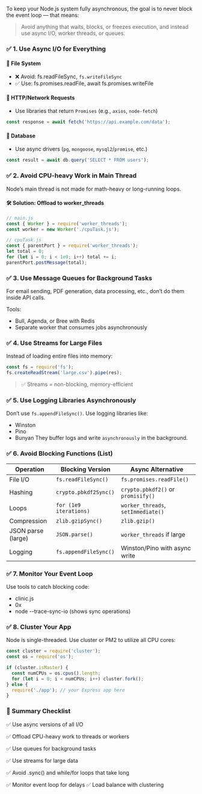 
To keep your Node.js system fully asynchronous, the goal is to never block the event loop — that means:
> Avoid anything that waits, blocks, or freezes execution, and instead use async I/O, worker threads, or queues.

### ✅ 1. Use Async I/O for Everything
#### 🔧 File System

* ❌ Avoid: fs.readFileSync, `fs.writeFileSync`
* ✅ Use: fs.promises.readFile, await fs.promises.writeFile


#### 🔧 HTTP/Network Requests
* Use libraries that return `Promises` (e.g., `axios`, `node-fetch`)
```javascript
const response = await fetch('https://api.example.com/data');
```

#### 🔧 Database
* Use async drivers (`pg`, `mongoose`, `mysql2`/`promise`, etc.)
```javascript
const result = await db.query('SELECT * FROM users');
```

### ✅ 2. Avoid CPU-heavy Work in Main Thread
Node’s main thread is not made for math-heavy or long-running loops.

#### 🛠 Solution: Offload to worker_threads
```javascript
// main.js
const { Worker } = require('worker_threads');
const worker = new Worker('./cpuTask.js');
```
```javascript
// cpuTask.js
const { parentPort } = require('worker_threads');
let total = 0;
for (let i = 0; i < 1e9; i++) total += i;
parentPort.postMessage(total);
```

### ✅ 3. Use Message Queues for Background Tasks
For email sending, PDF generation, data processing, etc., don’t do them inside API calls.

Tools:
* Bull, Agenda, or Bree with Redis
* Separate worker that consumes jobs asynchronously

### ✅ 4. Use Streams for Large Files
Instead of loading entire files into memory:
```javascript
const fs = require('fs');
fs.createReadStream('large.csv').pipe(res);
```
> ✅ Streams = non-blocking, memory-efficient

### ✅ 5. Use Logging Libraries Asynchronously
Don’t use `fs.appendFileSync()`.
Use logging libraries like:
* Winston
* Pino
* Bunyan
They buffer logs and write `asynchronously` in the background.

### ✅ 6. Avoid Blocking Functions (List)
| Operation          | Blocking Version       | Async Alternative                  |
| ------------------ | ---------------------- | ---------------------------------- |
| File I/O           | `fs.readFileSync()`    | `fs.promises.readFile()`           |
| Hashing            | `crypto.pbkdf2Sync()`  | `crypto.pbkdf2()` or `promisify()` |
| Loops              | `for (1e9 iterations)` | `worker_threads`, `setImmediate()` |
| Compression        | `zlib.gzipSync()`      | `zlib.gzip()`                      |
| JSON parse (large) | `JSON.parse()`         | `worker_threads` if large          |
| Logging            | `fs.appendFileSync()`  | Winston/Pino with async write      |


### ✅ 7. Monitor Your Event Loop
Use tools to catch blocking code:
* clinic.js
* 0x
* node --trace-sync-io (shows sync operations)

### ✅ 8. Cluster Your App
Node is single-threaded. Use cluster or PM2 to utilize all CPU cores:
```javascript
const cluster = require('cluster');
const os = require('os');

if (cluster.isMaster) {
  const numCPUs = os.cpus().length;
  for (let i = 0; i < numCPUs; i++) cluster.fork();
} else {
  require('./app'); // your Express app here
}
```

### 🧠 Summary Checklist
✅ Use async versions of all I/O

✅ Offload CPU-heavy work to threads or workers

✅ Use queues for background tasks

✅ Use streams for large data

✅ Avoid .sync() and while/for loops that take long

✅ Monitor event loop for delays
✅ Load balance with clustering
